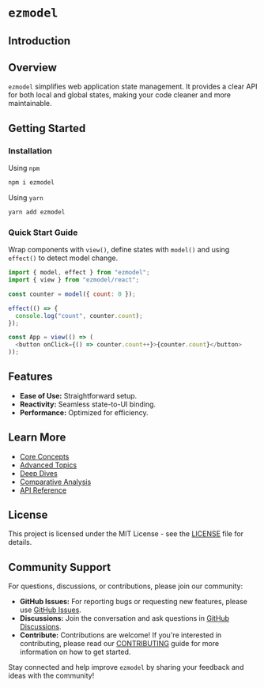 # `ezmodel`

## Introduction

## Overview

`ezmodel` simplifies web application state management. It provides a clear API for both local and global states, making your code cleaner and more maintainable.

## Getting Started

### Installation

Using `npm`

```bash
npm i ezmodel
```

Using `yarn`

```bash
yarn add ezmodel
```

### Quick Start Guide

Wrap components with `view()`, define states with `model()` and using `effect()` to detect model change.

```js
import { model, effect } from "ezmodel";
import { view } from "ezmodel/react";

const counter = model({ count: 0 });

effect(() => {
  console.log("count", counter.count);
});

const App = view(() => (
  <button onClick={() => counter.count++}>{counter.count}</button>
));
```

## Features

- **Ease of Use:** Straightforward setup.
- **Reactivity:** Seamless state-to-UI binding.
- **Performance:** Optimized for efficiency.

## Learn More

- [Core Concepts](./docs/core-concepts.md)
- [Advanced Topics](./docs/advanced-topics.md)
- [Deep Dives](./docs/deep-dives.md)
- [Comparative Analysis](./docs/comparative-analysis.md)
- [API Reference](./docs/api-reference.md)

## License

This project is licensed under the MIT License - see the [LICENSE](https://github.com/linq2js/ezmodel/blob/main/LICENSE) file for details.

## Community Support

For questions, discussions, or contributions, please join our community:

- **GitHub Issues:** For reporting bugs or requesting new features, please use [GitHub Issues](https://github.com/linq2js/ezmodel/issues).
- **Discussions:** Join the conversation and ask questions in [GitHub Discussions](https://github.com/linq2js/ezmodel/discussions).
- **Contribute:** Contributions are welcome! If you're interested in contributing, please read our [CONTRIBUTING](https://github.com/linq2js/ezmodel/blob/main/CONTRIBUTING.md) guide for more information on how to get started.

Stay connected and help improve `ezmodel` by sharing your feedback and ideas with the community!
